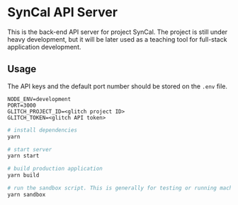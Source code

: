 # SynCal API Server

This is the back-end API server for project SynCal.
The project is still under heavy development, but it will be later used as a teaching tool for full-stack application development.

## Usage

The API keys and the default port number should be stored on the `.env` file.

```env
NODE_ENV=development
PORT=3000
GLITCH_PROJECT_ID=<glitch project ID>
GLITCH_TOKEN=<glitch API token>
```

```bash
# install dependencies
yarn

# start server
yarn start

# build production application
yarn build

# run the sandbox script. This is generally for testing or running machine-specific cron jobs
yarn sandbox
```
